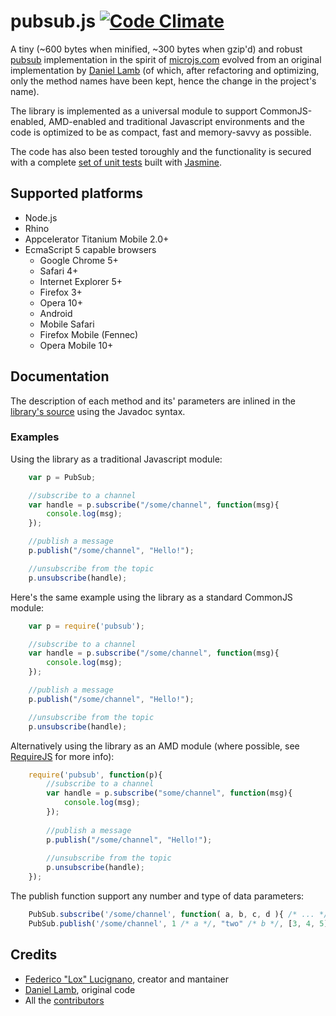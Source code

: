 pubsub.js [![Code Climate](https://codeclimate.com/github/federico-lox/pubsub.js.png)](codeclimate)
=========

A tiny (~600 bytes when minified, ~300 bytes when gzip'd) and robust
[pubsub](http://en.wikipedia.org/wiki/Publish%E2%80%93subscribe_pattern)
implementation in the spirit of [microjs.com](http://www.microjs.com) evolved
from an original implementation by [Daniel Lamb](http://daniellmb.com)
(of which, after refactoring and optimizing, only the method names have been kept,
hence the change in the project's name).

The library is implemented as a universal module to support CommonJS-enabled, AMD-enabled and
traditional Javascript environments and the code is optimized to be as compact,
fast and memory-savvy as possible.

The code has also been tested toroughly and the functionality is secured with a
complete [set of unit tests](https://github.com/federico-lox/pubsub.js/tree/master/spec)
built with [Jasmine](http://pivotal.github.com/jasmine/).

Supported platforms
-------------------

*	Node.js
*	Rhino
*	Appcelerator Titanium Mobile 2.0+
*	EcmaScript 5 capable browsers
	*	Google Chrome 5+
	*	Safari 4+
	*	Internet Explorer 5+
	*	Firefox 3+
	*	Opera 10+
	*	Android
	*	Mobile Safari
	*	Firefox Mobile (Fennec)
	*	Opera Mobile 10+

Documentation
-------------

The description of each method and its' parameters are inlined in the [library's
source](https://github.com/federico-lox/pubsub.js/blob/master/src/pubsub.js) using
the Javadoc syntax.

### Examples ###
Using the library as a traditional Javascript module:

```javascript
	var p = PubSub;

	//subscribe to a channel
	var handle = p.subscribe("/some/channel", function(msg){
		console.log(msg);
	});

	//publish a message
	p.publish("/some/channel", "Hello!");

	//unsubscribe from the topic
	p.unsubscribe(handle);
```

Here's the same example using the library as a standard CommonJS module:

```javascript
	var p = require('pubsub');

	//subscribe to a channel
	var handle = p.subscribe("/some/channel", function(msg){
		console.log(msg);
	});

	//publish a message
	p.publish("/some/channel", "Hello!");

	//unsubscribe from the topic
	p.unsubscribe(handle);
```

Alternatively using the library as an AMD module (where possible, see
[RequireJS](http://requirejs.org/) for more info):

```javascript
	require('pubsub', function(p){
		//subscribe to a channel
		var handle = p.subscribe("some/channel", function(msg){
			console.log(msg);
		});
	
		//publish a message
		p.publish("/some/channel", "Hello!");
	
		//unsubscribe from the topic
		p.unsubscribe(handle);
	});
```

The publish function support any number and type of data parameters:

```javascript
	PubSub.subscribe('/some/channel', function( a, b, c, d ){ /* ... */ });
	PubSub.publish('/some/channel', 1 /* a */, "two" /* b */, [3, 4, 5] /* c */, {total: 15} /* d */);
```

Credits
-------

*	[Federico "Lox" Lucignano](https://plus.google.com/117046182016070432246 "Google profile"), creator and mantainer
*	[Daniel Lamb](daniellmb.com), original code
*	All the [contributors](http://github.com/federico-lox/pubsub.js/contributors "pubsub.js contributors at GitHub")


[codeclimate]: https://codeclimate.com/github/federico-lox/pubsub.js
